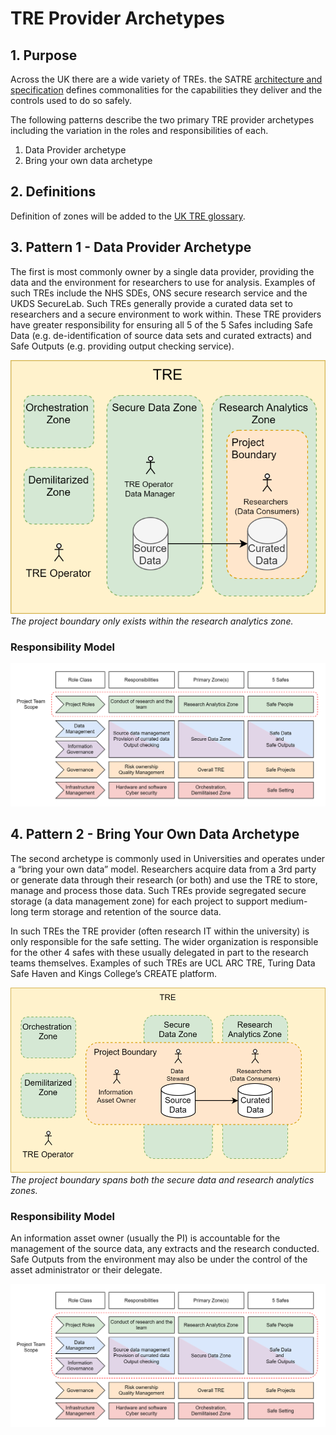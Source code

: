 # TRE Provider Archetypes
## 1. Purpose

Across the UK there are a wide variety of TREs. the SATRE [architecture and specification](https://satre-specification.readthedocs.io/en/stable/index.html) defines commonalities for the capabilities they deliver and the controls used to do so safely.

The following patterns describe the two primary TRE provider archetypes including the variation in the roles and responsibilities of each.

1. Data Provider archetype
2. Bring your own data archetype

## 2. Definitions

Definition of zones will be added to the [UK TRE glossary](https://glossary.uktre.org/en/latest).
<!-- include any definitions of elements in the design. Wherever possible add links to external definitions in in places like the glossary https://glossary.uktre.org/en/latest/ or SATRE https://satre-specification.readthedocs.io/en/stable/ -->

## 3. Pattern 1 - Data Provider Archetype

The first is most commonly owner by a single data provider, providing the data and the environment for researchers to use for analysis. Examples of such TREs include the NHS SDEs, ONS secure research service and the UKDS SecureLab. Such TREs generally provide a curated data set to researchers and a secure environment to work within. These TRE providers have greater responsibility for ensuring all 5 of the 5 Safes including Safe Data (e.g. de-identification of source data sets and curated extracts) and Safe Outputs (e.g. providing output checking service).

![data provider archetype](/Docs/Images/Data_Provider.drawio.svg)
*The project boundary only exists within the research analytics zone.*


### Responsibility Model

![Data provider responsibility model](/Docs/Images/TREvolution_Archetypes-Data-Provider-responsibility_model.drawio.svg)


## 4. Pattern 2 - Bring Your Own Data Archetype

The second archetype is commonly used in Universities and operates under a “bring your own data” model. Researchers acquire data from a 3rd party or generate data through their research (or both) and use the TRE to store, manage and process those data. Such TREs provide segregated secure storage (a data management zone) for each project to support medium-long term storage and retention of the source data.

In such TREs the TRE provider (often research IT within the university) is only responsible for the safe setting. The wider organization is responsible for the other 4 safes with these usually delegated in part to the research teams themselves. Examples of such TREs are UCL ARC TRE, Turing Data Safe Haven and Kings College’s CREATE platform.

![bring your own data archetype](/Docs/Images/Bring_your_Own_Data.drawio.svg)
*The project boundary spans both the secure data and research analytics zones.* 

### Responsibility Model

An information asset owner (usually the PI) is accountable for the management of the source data, any extracts and the research conducted. Safe Outputs from the environment may also be under the control of the asset administrator or their delegate.

![BYOData responsibility model](/Docs/Images/TREvolution_Archetypes-BYO_data_responsibility_model.drawio.svg)


